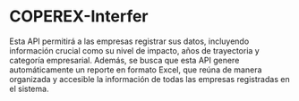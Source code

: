 # COPEREX-Interfer
Esta API permitirá a las empresas registrar sus datos, incluyendo información crucial como su nivel de impacto, años de  trayectoria y categoría empresarial. Además, se busca que esta API genere automáticamente un reporte en formato  Excel, que reúna de manera organizada y accesible la información de todas las empresas registradas en el sistema.
